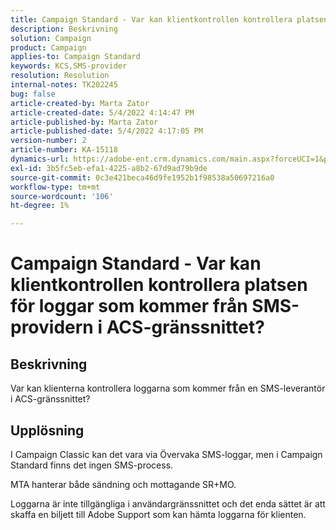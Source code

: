 ```yaml
---
title: Campaign Standard - Var kan klientkontrollen kontrollera platsen för loggar som kommer från SMS-providern i ACS-gränssnittet?
description: Beskrivning
solution: Campaign
product: Campaign
applies-to: Campaign Standard
keywords: KCS,SMS-provider
resolution: Resolution
internal-notes: TK202245
bug: false
article-created-by: Marta Zator
article-created-date: 5/4/2022 4:14:47 PM
article-published-by: Marta Zator
article-published-date: 5/4/2022 4:17:05 PM
version-number: 2
article-number: KA-15118
dynamics-url: https://adobe-ent.crm.dynamics.com/main.aspx?forceUCI=1&pagetype=entityrecord&etn=knowledgearticle&id=95fdfd4c-c5cb-ec11-a7b5-6045bd00d4f5
exl-id: 3b5fc5eb-efa1-4225-a8b2-67d9ad79b9de
source-git-commit: 0c3e421beca46d9fe1952b1f98538a50697216a0
workflow-type: tm+mt
source-wordcount: '106'
ht-degree: 1%

---
```


# Campaign Standard - Var kan klientkontrollen kontrollera platsen för loggar som kommer från SMS-providern i ACS-gränssnittet?

## Beskrivning


Var kan klienterna kontrollera loggarna som kommer från en SMS-leverantör i ACS-gränssnittet?


## Upplösning


I Campaign Classic kan det vara via Övervaka SMS-loggar, men i Campaign Standard finns det ingen SMS-process.

MTA hanterar både sändning och mottagande SR+MO.

Loggarna är inte tillgängliga i användargränssnittet och det enda sättet är att skaffa en biljett till Adobe Support som kan hämta loggarna för klienten.
